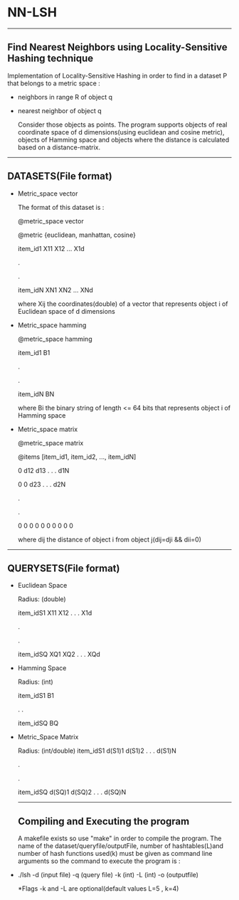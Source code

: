 # NN-LSH
-----------------------------------------------------------------
Find Nearest Neighbors using Locality-Sensitive Hashing technique
-----------------------------------------------------------------

Implementation of Locality-Sensitive Hashing in order to find in a dataset P that belongs to a metric space :
- neighbors in range R of object q
- nearest neighbor of object q

  Consider those objects as points. The program supports objects of real coordinate space of d dimensions(using euclidean and     cosine metric), objects of Hamming space and objects where the distance is calculated based on a distance-matrix.


---------------------
DATASETS(File format)
---------------------
- Metric_space vector

  The format of this dataset is :

  @metric_space vector

  @metric {euclidean, manhattan, cosine}

  item_id1  X11 X12 ... X1d

  .

  .

  item_idN XN1  XN2 ... XNd

  where Xij the coordinates(double) of a vector that represents object i of Euclidean space of d dimensions


- Metric_space hamming

  @metric_space hamming

  item_id1    B1
  
  .
  
  .

  item_idN    BN

  where Bi the binary string of length <= 64 bits that represents object i of Hamming space

- Metric_space matrix

  @metric_space matrix

  @items [item_id1, item_id2, ..., item_idN]

  0 d12 d13 . . . d1N

  0  0  d23 . . . d2N

  .
  
  .

  0 0 0 0 0 0 0 0 0 0

  where dij the distance of object i from object j(dij=dji && dii=0)


----------------------
QUERYSETS(File format)
----------------------

- Euclidean Space

  Radius: (double)

  item_idS1 X11 X12 . . . X1d

  .
  
  .
  
  item_idSQ XQ1 XQ2 . . . XQd

- Hamming Space

  Radius: (int)

  item_idS1 B1

  .       .       

  item_idSQ BQ
  
- Metric_Space Matrix

  Radius: (int/double)
  item_idS1 d(S1)1  d(S1)2  . . . d(S1)N
  
  .
  
  .
  
  item_idSQ d(SQ)1  d(SQ)2  . . . d(SQ)N
  
  
  -----------------------------------
  Compiling and Executing the program
  -----------------------------------
  
  A makefile exists so use "make" in order to compile the program. The name of the dataset/queryfile/outputFile, number of hashtables(L)and  number of hash functions used(k) must be given as command line arguments so the command to execute the program is :
  
- ./lsh -d (input file) -q (query file) -k (int) -L (int) -o (outputfile)

  *Flags -k and -L are optional(default values L=5 , k=4)
